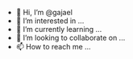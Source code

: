 - 👋 Hi, I’m @gajael
- 👀 I’m interested in ...
- 🌱 I’m currently learning ...
- 💞️ I’m looking to collaborate on ...
- 📫 How to reach me ...

<!---
gajael/gajael is a ✨ special ✨ repository because its `README.md` (this file) appears on your GitHub profile.
You can click the Preview link to take a look at your changes.
--->

